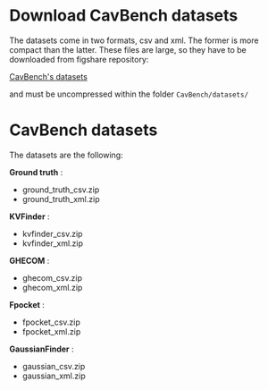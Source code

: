 # Download CavBench datasets

The datasets come in two formats, csv and xml. The former is more compact than the latter. 
These files are large, so they have to be downloaded from figshare repository:

[CavBench's datasets](https://figshare.com/articles/CavBench_datasets/9917087)

and must be uncompressed within the folder <code>CavBench/datasets/</code>

# CavBench datasets

The datasets are the following:

**Ground truth** : 

 - ground_truth_csv.zip
 - ground_truth_xml.zip
 
**KVFinder** : 

 - kvfinder_csv.zip
 - kvfinder_xml.zip
 
 
**GHECOM** : 

 - ghecom_csv.zip
 - ghecom_xml.zip
 
 
**Fpocket** : 

 - fpocket_csv.zip
 - fpocket_xml.zip
 
 
**GaussianFinder** : 

 - gaussian_csv.zip
 - gaussian_xml.zip
 
 
 
 
 
  
  
  
  
